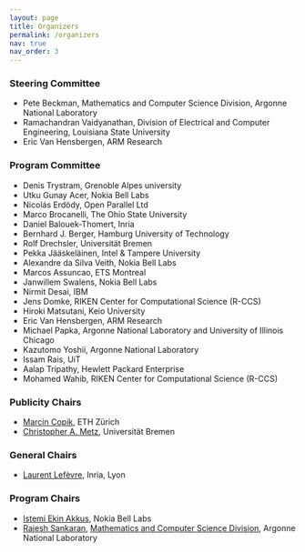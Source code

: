 ```yaml
---
layout: page
title: Organizers
permalink: /organizers
nav: true
nav_order: 3
---
```


### Steering Committee
* Pete Beckman, Mathematics and Computer Science Division, Argonne National Laboratory
* Ramachandran Vaidyanathan, Division of Electrical and Computer Engineering, Louisiana State University
* Eric Van Hensbergen, ARM Research

### Program Committee

* Denis	Trystram, Grenoble Alpes university
* Utku Gunay Acer, Nokia Bell Labs
* Nicolás	Erdödy, Open Parallel Ltd
* Marco	Brocanelli, The Ohio State University
* Daniel Balouek-Thomert, Inria
* Bernhard J. Berger, Hamburg University of Technology
* Rolf Drechsler, Universität Bremen
* Pekka	Jääskeläinen, Intel & Tampere University
* Alexandre	da Silva Veith, Nokia Bell Labs
* Marcos Assuncao, ETS Montreal
* Janwillem	Swalens, Nokia Bell Labs
* Nirmit Desai, IBM
* Jens Domke, RIKEN Center for Computational Science (R-CCS)
* Hiroki Matsutani, Keio University
* Eric Van Hensbergen, ARM Research
* Michael	Papka, Argonne National Laboratory and University of Illinois Chicago
* Kazutomo Yoshii, Argonne National Laboratory
* Issam	Rais, UiT
* Aalap	Tripathy, Hewlett Packard Enterprise
* Mohamed	Wahib, RIKEN Center for Computational Science (R-CCS)

### Publicity Chairs
* <a href="https://mcopik.github.io/">Marcin Copik</a>, ETH Zürich
* <a href="https://www.dsc-ub.de/en/member_details.php?id=4">Christopher A. Metz</a>, Universität Bremen

### General Chairs
* <a href="https://perso.ens-lyon.fr/laurent.lefevre/">Laurent Lefèvre</a>,  Inria, Lyon

### Program Chairs
* <a href="https://iakkus.github.io/">Istemi Ekin Akkus</a>, Nokia Bell Labs
* <a href="https://www.mcs.anl.gov/~rajesh">Rajesh Sankaran</a>, <a href="https://www.mcs.anl.gov/">Mathematics and Computer Science Division</a>, Argonne National Laboratory
